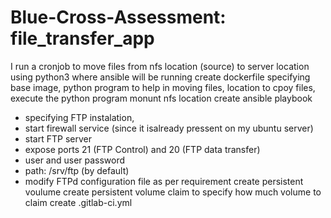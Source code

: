 # Blue-Cross-Assessment: file_transfer_app
I run a cronjob to move files from nfs location (source) to server location using python3 where ansible will be running
create dockerfile specifying base image, python program to help in moving files, location to cpoy files, execute the python program
monunt nfs location
create ansible playbook 
- specifying FTP instalation, 
- start firewall service (since it isalready pressent on my ubuntu server)
- start FTP server
- expose ports 21 (FTP Control)  and 20 (FTP data transfer)
- user and user password
- path: /srv/ftp (by default)
- modify FTPd configuration file as per requirement
create persistent voulume
create persistent volume claim to specify how much volume to claim
create .gitlab-ci.yml
